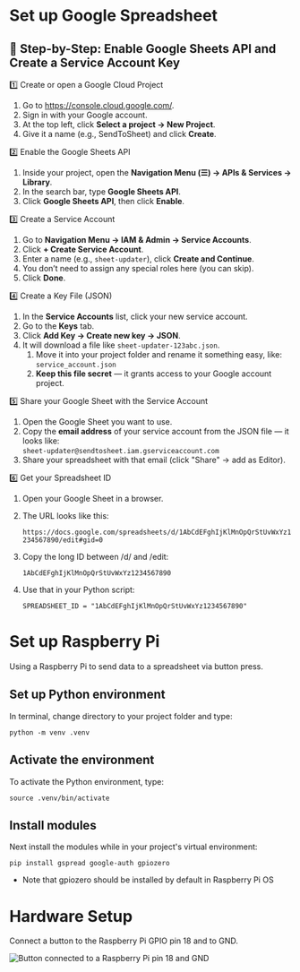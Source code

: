 # Set up Google Spreadsheet

## 🧰 Step-by-Step: Enable Google Sheets API and Create a Service Account Key

1️⃣ Create or open a Google Cloud Project
1. Go to https://console.cloud.google.com/.
2. Sign in with your Google account.
3. At the top left, click __Select a project → New Project__.
4. Give it a name (e.g., SendToSheet) and click __Create__.

2️⃣ Enable the Google Sheets API
1. Inside your project, open the __Navigation Menu (☰) → APIs & Services → Library__.
2. In the search bar, type __Google Sheets API__.
3. Click __Google Sheets API__, then click __Enable__.

3️⃣ Create a Service Account
1. Go to __Navigation Menu → IAM & Admin → Service Accounts__.
2. Click __+ Create Service Account__.
3. Enter a name (e.g., `sheet-updater`), click __Create and Continue__.
4. You don’t need to assign any special roles here (you can skip).
5. Click __Done__.

4️⃣ Create a Key File (JSON)
1. In the __Service Accounts__ list, click your new service account.
2. Go to the __Keys__ tab.
3. Click __Add Key → Create new key → JSON__.
4. It will download a file like `sheet-updater-123abc.json`.
   1. Move it into your project folder and rename it something easy, like: 
        ```service_account.json```
   2. __Keep this file secret__ — it grants access to your Google account project.

5️⃣ Share your Google Sheet with the Service Account
1. Open the Google Sheet you want to use.
2. Copy the __email address__ of your service account from the JSON file — it looks like:    
    ```sheet-updater@sendtosheet.iam.gserviceaccount.com```
4. Share your spreadsheet with that email (click "Share" → add as Editor).

6️⃣ Get your Spreadsheet ID
1. Open your Google Sheet in a browser.
2. The URL looks like this:

    ```https://docs.google.com/spreadsheets/d/1AbCdEFghIjKlMnOpQrStUvWxYz1234567890/edit#gid=0```
3. Copy the long ID between /d/ and /edit:

    ```1AbCdEFghIjKlMnOpQrStUvWxYz1234567890```
4. Use that in your Python script:

    ```SPREADSHEET_ID = "1AbCdEFghIjKlMnOpQrStUvWxYz1234567890"```

# Set up Raspberry Pi
Using a Raspberry Pi to send data to a spreadsheet via button press.

## Set up Python environment
In terminal, change directory to your project folder and type:

```python -m venv .venv```

## Activate the environment
To activate the Python environment, type:

```source .venv/bin/activate```

## Install modules
Next install the modules while in your project's virtual environment:

```pip install gspread google-auth gpiozero```

* Note that gpiozero should be installed by default in Raspberry Pi OS

# Hardware Setup
Connect a button to the Raspberry Pi GPIO pin 18 and to GND.

![Button connected to a Raspberry Pi pin 18 and GND](/assets/images/consultation-button_bb.png)